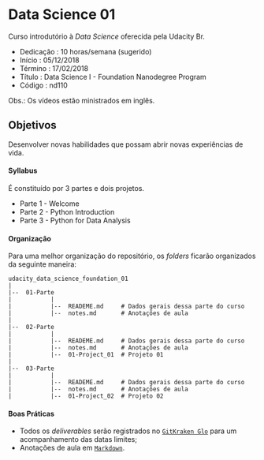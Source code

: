 # Data Science 01

Curso introdutório à _Data Science_ oferecida pela Udacity Br.

* Dedicação : 10 horas/semana (sugerido)
* Início    : 05/12/2018
* Término   : 17/02/2018
* Título    : Data Science I - Foundation Nanodegree Program
* Código    : nd110

Obs.: Os vídeos estão ministrados em inglês.

## Objetivos

Desenvolver novas habilidades que possam abrir novas experiências de vida.

#### Syllabus

É constituído por 3 partes e dois projetos.

* Parte 1 - Welcome
* Parte 2 - Python Introduction
* Parte 3 - Python for Data Analysis

#### Organização

Para uma melhor organização do repositório, os _folders_ ficarão organizados da seguinte maneira:

```
udacity_data_science_foundation_01
|
|--  01-Parte
|           |
|           |--  READEME.md     # Dados gerais dessa parte do curso
|           |--  notes.md       # Anotações de aula
|
|--  02-Parte
|           |
|           |--  READEME.md     # Dados gerais dessa parte do curso
|           |--  notes.md       # Anotações de aula
|           |--  01-Project_01  # Projeto 01
|
|--  03-Parte
|           |
|           |--  READEME.md     # Dados gerais dessa parte do curso
|           |--  notes.md       # Anotações de aula
|           |--  01-Project_02  # Projeto 02
```
#### Boas Práticas

* Todos os _deliverables_ serão registrados no [`GitKraken Glo`](https://www.gitkraken.com/invite/5Ua2spL4) para um acompanhamento das datas limites;
* Anotações de aula em [`Markdown`](https://en.wikipedia.org/wiki/Markdown).
